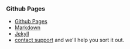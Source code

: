 ### Github Pages

- [Github Pages](https://docs.github.com/en/pages)
- [Markdown](https://docs.github.com/en/github/writing-on-github/getting-started-with-writing-and-formatting-on-github/basic-writing-and-formatting-syntax)
- [Jekyll](https://jekyllrb.com/)
- [contact support](https://support.github.com/contact) and we’ll help you sort it out.
